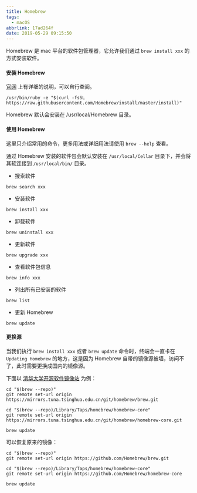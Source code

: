 ```yaml
---
title: Homebrew
tags:
  - macOS
abbrlink: 17ad264f
date: 2019-05-29 09:15:50
---
```


Homebrew 是 mac 平台的软件包管理器，它允许我们通过 `brew install xxx` 的方式安装软件。

#### 安装 Homebrew

[官网](https://brew.sh/index_zh-cn) 上有详细的说明，可以自行查阅。

```
/usr/bin/ruby -e "$(curl -fsSL https://raw.githubusercontent.com/Homebrew/install/master/install)"
```

Homebrew 默认会安装在 /usr/local/Homebrew 目录。

#### 使用 Homebrew

这里只介绍常用的命令，更多用法或详细用法请使用 `brew --help` 查看。

通过 Homebrew 安装的软件包会默认安装在 `/usr/local/Cellar` 目录下，并会将其软连接到 `/usr/local/bin/` 目录。

- 搜索软件
```
brew search xxx
```

- 安装软件
```
brew install xxx
```

- 卸载软件
```
brew uninstall xxx
```

- 更新软件
```
brew upgrade xxx
```

- 查看软件包信息
```
brew info xxx
```

- 列出所有已安装的软件
```
brew list
```

- 更新 Homebrew
```
brew update
```

#### 更换源

当我们执行 `brew install xxx` 或者 `brew update` 命令时，终端会一直卡在 `Updating Homebrew` 的地方，这是因为 Homebrew 自带的镜像源被墙，访问不了，此时需要更换成国内的镜像源。

下面以 [清华大学开源软件镜像站](https://mirrors.tuna.tsinghua.edu.cn/help/homebrew/) 为例：

```
cd "$(brew --repo)"
git remote set-url origin https://mirrors.tuna.tsinghua.edu.cn/git/homebrew/brew.git

cd "$(brew --repo)/Library/Taps/homebrew/homebrew-core"
git remote set-url origin https://mirrors.tuna.tsinghua.edu.cn/git/homebrew/homebrew-core.git

brew update
```

可以恢复原来的镜像：

```
cd "$(brew --repo)"
git remote set-url origin https://github.com/Homebrew/brew.git

cd "$(brew --repo)/Library/Taps/homebrew/homebrew-core"
git remote set-url origin https://github.com/Homebrew/homebrew-core

brew update
```